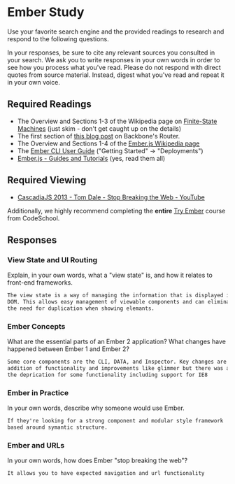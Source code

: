 # Ember Study

Use your favorite search engine and the provided readings to research and
respond to the following questions.

In your responses, be sure to cite any relevant sources you consulted in your
search. We ask you to write responses in your own words in order to see how you
process what you've read. Please do not respond with direct quotes from source
material. Instead, digest what you've read and repeat it in your own voice.

## Required Readings

-   The Overview and Sections 1-3 of the Wikipedia page on [Finite-State Machines](https://en.wikipedia.org/wiki/Finite-state_machine)
    (just skim - don't get caught up on the details)
-   The first section of [this blog post](http://pragmatic-backbone.com/routing-and-controllers) on
    Backbone's Router.
-   The Overview and Sections 1-4 of the [Ember.js Wikipedia page](https://en.wikipedia.org/wiki/Ember.js)
-   The [Ember CLI User Guide](http://ember-cli.com/user-guide/)
    ("Getting Started" -> "Deployments")
-   [Ember.js - Guides and Tutorials](https://guides.emberjs.com/v2.4.0/) (yes,
    read them all)

## Required Viewing

-   [CascadiaJS 2013 - Tom Dale - Stop Breaking the Web - YouTube](https://www.youtube.com/watch?v=BQ6at0addi4)

Additionally, we highly recommend completing the **entire** [Try
Ember](https://www.codeschool.com/courses/try-ember) course from CodeSchool.

## Responses

### View State and UI Routing

Explain, in your own words, what a "view state" is, and how it relates to
 front-end frameworks.

```md
The view state is a way of managing the information that is displayed in the
DOM. This allows easy management of viewable components and can eliminate
the need for duplication when showing elemants.
```

### Ember Concepts

What are the essential parts of an Ember 2 application?
What changes have happened between Ember 1 and Ember 2?

```md
Some core components are the CLI, DATA, and Inspector. Key changes are the
addition of functionality and improvements like glimmer but there was also
the deprication for some functionality including support for IE8
```

### Ember in Practice

In your own words, describe why someone would use Ember.

```md
If they're looking for a strong component and modular style framework
based around symantic structure.
```

### Ember and URLs

In your own words, how does Ember "stop breaking the web"?

```md
It allows you to have expected navigation and url functionality
```
